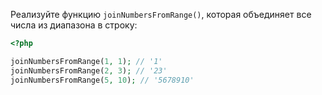 
Реализуйте функцию `joinNumbersFromRange()`, которая объединяет все числа из диапазона в строку:

```php
<?php

joinNumbersFromRange(1, 1); // '1'
joinNumbersFromRange(2, 3); // '23'
joinNumbersFromRange(5, 10); // '5678910'
```
